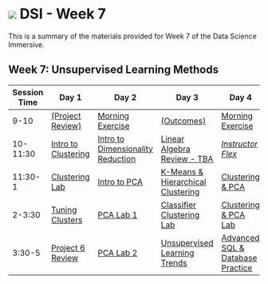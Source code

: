 # ![](https://ga-dash.s3.amazonaws.com/production/assets/logo-9f88ae6c9c3871690e33280fcf557f33.png) DSI - Week 7

This is a summary of the materials provided for Week 7 of the Data Science Immersive.

## Week 7: Unsupervised Learning Methods

Session Time | Day 1 | Day 2 | Day 3 | Day 4 | Day 5
 --- | --- | --- | --- | ---  | ---
9-10 | [(Project Review)][7-1A]                   | [Morning Exercise][7-2A]                  | [(Outcomes)][7-3A]                        | [Morning Exercise][7-4A]     | [(Reflection)][7-5A]
10-11:30 | [Intro to Clustering][7-1B]            | [Intro to Dimensionality Reduction][7-2B] | [Linear Algebra Review - TBA][7-3B]             | [*Instructor Flex*][7-4B]              | [PCA Case Study][7-5B]
11:30-1 | [Clustering Lab][7-1C]                  | [Intro to PCA][7-2C]                      | [K-Means & Hierarchical Clustering][7-3C] | [Clustering & PCA][7-4C]     | [Project 7: Workshop][7-5C]
2-3:30 | [Tuning Clusters][7-1D]                  | [PCA Lab 1][7-2D]                         | [Classifier Clustering Lab][7-3D]         | [Clustering & PCA Lab][7-4D] | [Project 7: Workshop][7-5D]
3:30-5 | [Project 6 Review][7-1F] | [PCA Lab 2][7-2E]                         | [Unsupervised Learning Trends][7-3E]                      | [Advanced SQL & Database Practice][7-1E] | [Project 7: Presentations][7-5E]

[7-1A]: ./instructor-contributions/
[7-1B]: 1.1-lesson
[7-1C]: 1.2-lab
[7-1D]: 1.3-lesson
[7-1E]: 1.4-lesson
[7-1F]: ../../03-projects/01-projects-weekly/project-07

[7-2A]: ./instructor-contributions/
[7-2B]: 2.1-lesson
[7-2C]: 2.2-lesson
[7-2D]: 2.3-lab
[7-2E]: 2.4-lab
[7-2F]: ./instructor-contributions/

[7-3A]: #
[7-3B]: 3.1-lesson
[7-3C]: 3.2-lesson
[7-3D]: 3.3-lab
[7-3E]: 3.4-lesson
[7-3F]: ./instructor-contributions/

[7-4A]: ./instructor-contributions/
[7-4B]: #
[7-4C]: 4.2-lesson
[7-4D]: 4.3-lab
[7-4E]: ../../03-projects/01-projects-weekly/project-07
[7-4F]: ./instructor-contributions/

[7-5A]: ../recurring-materials/reflection
[7-5B]: 5.1-lesson
[7-5C]: ../../03-projects/01-projects-weekly/project-07
[7-5D]: ../../03-projects/01-projects-weekly/project-07
[7-5E]: ../recurring-materials/project-show-and-tell
[7-5F]: ./instructor-contributions/
